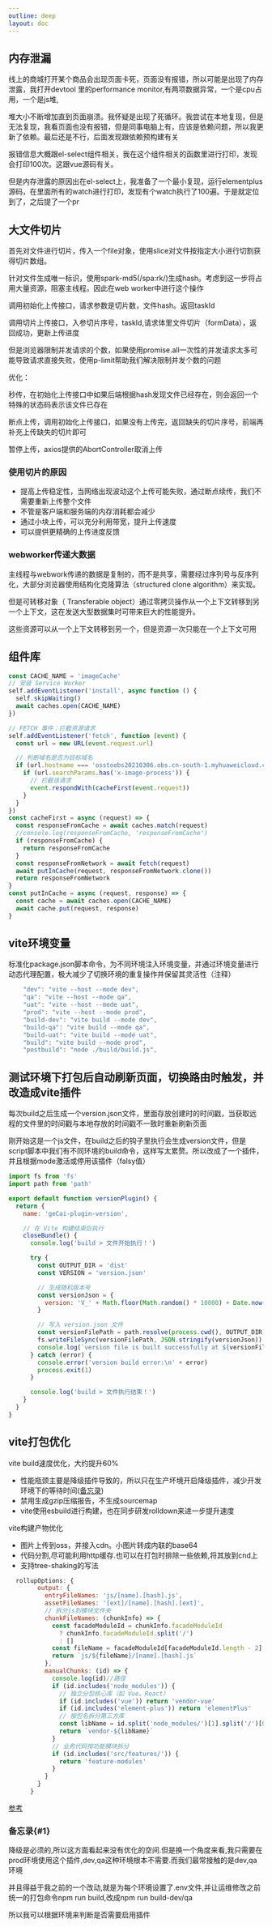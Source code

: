 ```yaml
---
outline: deep
layout: doc
---
```


## 内存泄漏
线上的商城打开某个商品会出现页面卡死，页面没有报错，所以可能是出现了内存泄露，我打开devtool 里的performance monitor,有两项数据异常，一个是cpu占用，一个是js堆,

堆大小不断增加直到页面崩溃。我怀疑是出现了死循环。我尝试在本地复现，但是无法复现，我看页面也没有报错，但是同事电脑上有，应该是依赖问题，所以我更新了依赖。最后还是不行，后面发现跟依赖预构建有关

报错信息大概跟el-select组件相关，我在这个组件相关的函数里进行打印，发现会打印100次。这跟vue源码有关。

但是内存泄露的原因出在el-select上，我准备了一个最小复现，运行elementplus源码，在里面所有的watch进行打印，发现有个watch执行了100遍。于是就定位到了，之后提了一个pr

## 大文件切片
首先对文件进行切片，传入一个file对象，使用slice对文件按指定大小进行切割获得切片数组。

针对文件生成唯一标识，使用spark-md5(/spa:rk/)生成hash。考虑到这一步将占用大量资源，阻塞主线程。因此在web worker中进行这个操作

调用初始化上传接口，请求参数是切片数，文件hash。返回taskId

调用切片上传接口，入参切片序号，taskId,请求体里文件切片（formData），返回成功，更新上传进度

但是浏览器限制并发请求的个数，如果使用promise.all一次性的并发请求太多可能导致请求直接失败，使用p-limit帮助我们解决限制并发个数的问题

优化：

秒传，在初始化上传接口中如果后端根据hash发现文件已经存在，则会返回一个特殊的状态码表示该文件已存在

断点上传，调用初始化上传接口，如果没有上传完，返回缺失的切片序号，前端再补充上传缺失的切片即可

暂停上传，axios提供的AbortController取消上传
### 使用切片的原因
* 提高上传稳定性，当网络出现波动这个上传可能失败，通过断点续传，我们不需要重新上传整个文件
* 不管是客户端和服务端的内存消耗都会减少
* 通过小块上传，可以充分利用带宽，提升上传速度
* 可以提供更精确的上传进度反馈

### webworker传递大数据
主线程与webwork传递的数据是复制的，而不是共享，需要经过序列号与反序列化，大部分浏览器使用结构化克隆算法（structured clone algorithm）来实现。

但是可转移对象（ Transferable object）通过零拷贝操作从一个上下文转移到另一个上下文，这在发送大型数据集时可带来巨大的性能提升。

这些资源可以从一个上下文转移到另一个，但是资源一次只能在一个上下文可用

## 组件库

```js
const CACHE_NAME = 'imageCache'
// 安装 Service Worker
self.addEventListener('install', async function () {
  self.skipWaiting()
  await caches.open(CACHE_NAME)
})

// FETCH 事件：拦截资源请求
self.addEventListener('fetch', function (event) {
  const url = new URL(event.request.url)

  // 判断域名是否为目标域名
  if (url.hostname === 'osstoobs20210306.obs.cn-south-1.myhuaweicloud.com') {
    if (url.searchParams.has('x-image-process')) {
      // 拦截该请求
      event.respondWith(cacheFirst(event.request))
    }
  }
})
const cacheFirst = async (request) => {
  const responseFromCache = await caches.match(request)
  //console.log(responseFromCache, 'responseFromCache')
  if (responseFromCache) {
    return responseFromCache
  }
  const responseFromNetwork = await fetch(request)
  await putInCache(request, responseFromNetwork.clone())
  return responseFromNetwork
}
const putInCache = async (request, response) => {
  const cache = await caches.open(CACHE_NAME)
  await cache.put(request, response)
}
```
## vite环境变量
标准化package.json脚本命令，为不同环境注入环境变量，并通过环境变量进行动态代理配置，极大减少了切换环境的重复操作并保留其灵活性（注释）
```js
    "dev": "vite --host --mode dev",
    "qa": "vite --host --mode qa",
    "uat": "vite --host --mode uat",
    "prod": "vite --host --mode prod",
    "build-dev": "vite build --mode dev",
    "build-qa": "vite build --mode qa",
    "build-uat": "vite build --mode uat",
    "build": "vite build --mode prod",
    "postbuild": "node ./build/build.js",
```
## 测试环境下打包后自动刷新页面，切换路由时触发，并改造成vite插件
每次build之后生成一个version.json文件，里面存放创建时的时间戳，当获取远程的文件里的时间戳与本地存放的时间戳不一致时重新刷新页面

刚开始这是一个js文件，在build之后的钩子里执行会生成version文件，但是script脚本中我们有不同环境的build命令，这样写太累赘。所以改成了一个插件，并且根据mode激活或停用该插件（falsy值）
```js
import fs from 'fs'
import path from 'path'

export default function versionPlugin() {
  return {
    name: 'geCai-plugin-version', 

    // 在 Vite 构建结束后执行
    closeBundle() {
      console.log('build > 文件开始执行！')

      try {
        const OUTPUT_DIR = 'dist'
        const VERSION = 'version.json'

        // 生成随机版本号
        const versionJson = {
          version: 'V_' + Math.floor(Math.random() * 10000) + Date.now()
        }

        // 写入 version.json 文件
        const versionFilePath = path.resolve(process.cwd(), OUTPUT_DIR, VERSION)
        fs.writeFileSync(versionFilePath, JSON.stringify(versionJson))
        console.log(`version file is built successfully at ${versionFilePath}`)
      } catch (error) {
        console.error('version build error:\n' + error)
        process.exit(1)
      }

      console.log('build > 文件执行结束！')
    }
  }
}

```
## vite打包优化 
vite build速度优化，大约提升60%
* 性能瓶颈主要是降级插件导致的，所以只在生产坏境开启降级插件，减少开发环境下的等待时间([备忘录](#1))
* 禁用生成gzip压缩报告，不生成sourcemap
* vite使用esbuild进行构建，也在同步研发rolldown来进一步提升速度

vite构建产物优化
* 图片上传到oss，并接入cdn。小图片转成内联的base64
* 代码分割,尽可能利用http缓存.也可以在打包时排除一些依赖,将其放到cnd上
* 支持tree-shaking的写法
```js
  rollupOptions: {
        output: {
          entryFileNames: 'js/[name].[hash].js',
          assetFileNames: '[ext]/[name].[hash].[ext]',
          // 拆分js到模块文件夹
          chunkFileNames: (chunkInfo) => {
            const facadeModuleId = chunkInfo.facadeModuleId
              ? chunkInfo.facadeModuleId.split('/')
              : []
            const fileName = facadeModuleId[facadeModuleId.length - 2] || '[name]'
            return `js/${fileName}/[name].[hash].js`
          },
          manualChunks: (id) => {
            console.log(id)//路径
            if (id.includes('node_modules')) {
              // 独立分包核心库（如 Vue、React）
              if (id.includes('vue')) return 'vendor-vue'
              if (id.includes('element-plus')) return 'elementPlus'
              // 按包名拆分第三方库
              const libName = id.split('node_modules/')[1].split('/')[0]
              return `vendor-${libName}`
            }
            // 业务代码按功能模块拆分
            if (id.includes('src/features/')) {
              return 'feature-modules'
            }
          }
        }
      }
```
[参考](https://vite.dev/config/)


### 备忘录{#1}
降级是必须的,所以这方面看起来没有优化的空间.但是换一个角度来看,我只需要在prod环境使用这个插件,dev,qa这种环境根本不需要.而我们最常接触的是dev,qa环境

并且得益于我之前的一个改动,就是为每个环境设置了.env文件,并让运维修改之前统一的打包命令npm run build,改成npm run build-dev/qa

所以我可以根据环境来判断是否需要启用插件


